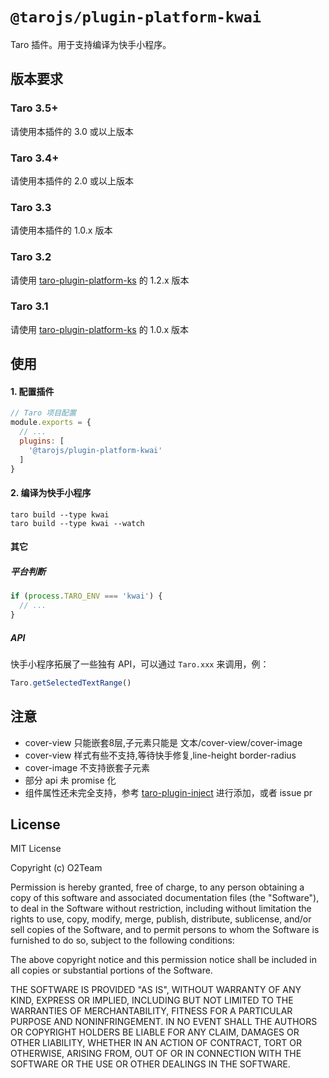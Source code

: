 # `@tarojs/plugin-platform-kwai`

Taro 插件。用于支持编译为快手小程序。

## 版本要求

### Taro 3.5+

请使用本插件的 3.0 或以上版本

### Taro 3.4+

请使用本插件的 2.0 或以上版本

### Taro 3.3

请使用本插件的 1.0.x 版本

### Taro 3.2

请使用 [taro-plugin-platform-ks](https://github.com/vadxq/taro-plugin-platform-ks) 的 1.2.x 版本

### Taro 3.1

请使用 [taro-plugin-platform-ks](https://github.com/vadxq/taro-plugin-platform-ks) 的 1.0.x 版本

## 使用

#### 1. 配置插件

```js
// Taro 项目配置
module.exports = {
  // ...
  plugins: [
    '@tarojs/plugin-platform-kwai'
  ]
}
```

#### 2. 编译为快手小程序

```shell
taro build --type kwai
taro build --type kwai --watch
```

#### 其它

##### 平台判断

```js
if (process.TARO_ENV === 'kwai') {
  // ...
}
```

##### API

快手小程序拓展了一些独有 API，可以通过 `Taro.xxx` 来调用，例：

```js
Taro.getSelectedTextRange()
```

## 注意

* cover-view 只能嵌套8层,子元素只能是 文本/cover-view/cover-image
* cover-view 样式有些不支持,等待快手修复,line-height border-radius
* cover-image 不支持嵌套子元素
* 部分 api 未 promise 化
* 组件属性还未完全支持，参考 [taro-plugin-inject](https://github.com/NervJS/taro-plugin-inject) 进行添加，或者 issue pr

## License

MIT License

Copyright (c) O2Team

Permission is hereby granted, free of charge, to any person obtaining a copy
of this software and associated documentation files (the "Software"), to deal
in the Software without restriction, including without limitation the rights
to use, copy, modify, merge, publish, distribute, sublicense, and/or sell
copies of the Software, and to permit persons to whom the Software is
furnished to do so, subject to the following conditions:

The above copyright notice and this permission notice shall be included in all
copies or substantial portions of the Software.

THE SOFTWARE IS PROVIDED "AS IS", WITHOUT WARRANTY OF ANY KIND, EXPRESS OR
IMPLIED, INCLUDING BUT NOT LIMITED TO THE WARRANTIES OF MERCHANTABILITY,
FITNESS FOR A PARTICULAR PURPOSE AND NONINFRINGEMENT. IN NO EVENT SHALL THE
AUTHORS OR COPYRIGHT HOLDERS BE LIABLE FOR ANY CLAIM, DAMAGES OR OTHER
LIABILITY, WHETHER IN AN ACTION OF CONTRACT, TORT OR OTHERWISE, ARISING FROM,
OUT OF OR IN CONNECTION WITH THE SOFTWARE OR THE USE OR OTHER DEALINGS IN THE
SOFTWARE.
